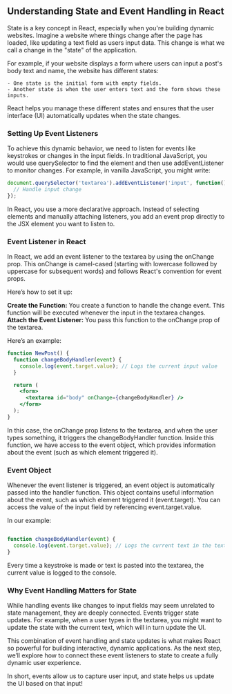 ## Understanding State and Event Handling in React

State is a key concept in React, especially when you're building dynamic websites. Imagine a website where things change after the page has loaded, like updating a text field as users input data. This change is what we call a change in the "state" of the application.

For example, if your website displays a form where users can input a post's body text and name, the website has different states:

```
- One state is the initial form with empty fields.
- Another state is when the user enters text and the form shows these inputs.
```

React helps you manage these different states and ensures that the user interface (UI) automatically updates when the state changes.

### Setting Up Event Listeners

To achieve this dynamic behavior, we need to listen for events like keystrokes or changes in the input fields. In traditional JavaScript, you would use querySelector to find the element and then use addEventListener to monitor changes. For example, in vanilla JavaScript, you might write:

```javascript
document.querySelector('textarea').addEventListener('input', function() {
  // Handle input change
});
```

In React, you use a more declarative approach. Instead of selecting elements and manually attaching listeners, you add an event prop directly to the JSX element you want to listen to.

### Event Listener in React
In React, we add an event listener to the textarea by using the onChange prop. This onChange is camel-cased (starting with lowercase followed by uppercase for subsequent words) and follows React's convention for event props.

Here’s how to set it up:

**Create the Function:** You create a function to handle the change event. This function will be executed whenever the input in the textarea changes.
**Attach the Event Listener:** You pass this function to the onChange prop of the textarea.

Here’s an example:

```jsx
function NewPost() {
  function changeBodyHandler(event) {
    console.log(event.target.value); // Logs the current input value
  }

  return (
    <form>
      <textarea id="body" onChange={changeBodyHandler} />
    </form>
  );
}
```

In this case, the onChange prop listens to the textarea, and when the user types something, it triggers the changeBodyHandler function. Inside this function, we have access to the event object, which provides information about the event (such as which element triggered it).

### Event Object

Whenever the event listener is triggered, an event object is automatically passed into the handler function. This object contains useful information about the event, such as which element triggered it (event.target). You can access the value of the input field by referencing event.target.value.

In our example:

```javascript

function changeBodyHandler(event) {
  console.log(event.target.value); // Logs the current text in the textarea
}
```

Every time a keystroke is made or text is pasted into the textarea, the current value is logged to the console.

### Why Event Handling Matters for State

While handling events like changes to input fields may seem unrelated to state management, they are deeply connected. Events trigger state updates. For example, when a user types in the textarea, you might want to update the state with the current text, which will in turn update the UI.

This combination of event handling and state updates is what makes React so powerful for building interactive, dynamic applications. As the next step, we’ll explore how to connect these event listeners to state to create a fully dynamic user experience.

In short, events allow us to capture user input, and state helps us update the UI based on that input!